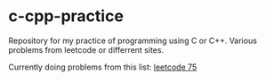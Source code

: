 # c-cpp-practice
Repository for my practice of programming using C or C++. Various problems from leetcode or differrent sites.

Currently doing problems from this list: [leetcode 75](https://leetcode.com/studyplan/leetcode-75/)
